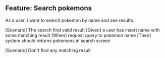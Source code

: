 ## Feature: Search pokemons
As a user, i want to search pokemon by name and see results.

[Scenario] The search find valid result
[Given] a user has insert name with some matching result
[When] request query to pokemon name
[Then] system should returns pokemons in search screen

[Scenario] Don't find any matching result
